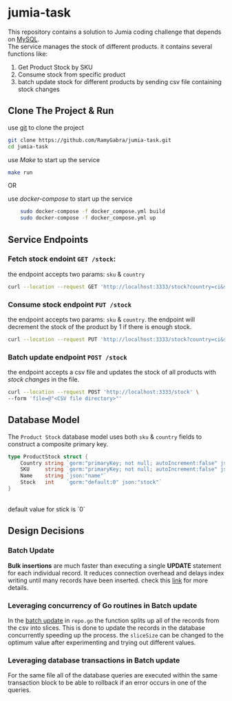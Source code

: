 # jumia-task
This repository contains a solution to Jumia coding challenge that depends on [MySQL](https://www.mysql.com/). <br />
The service manages the stock of different products. 
it contains several functions like:
1. Get Product Stock by SKU
2. Consume stock from specific product
3. batch update stock for different products by sending csv file containing stock changes

## Clone The Project & Run
use [git](https://git-scm.com/) to clone the project
```bash
git clone https://github.com/RamyGabra/jumia-task.git
cd jumia-task
```
use _Make_ to start up the service
```bash
make run
```

OR

use _docker-compose_ to start up the service
```bash
	sudo docker-compose -f docker_compose.yml build
	sudo docker-compose -f docker_compose.yml up
```

## Service Endpoints

### Fetch stock endoint `GET /stock`:
the endpoint accepts two params: `sku` & `country`
  ```bash
curl --location --request GET 'http://localhost:3333/stock?country=ci&sku=02ed82eaa783'
  ```
  
### Consume stock endpoint `PUT /stock`
the endpoint accepts two params: `sku` & `country`.
the endpoint will decrement the stock of the product by 1 if there is enough stock.
  ```bash
curl --location --request PUT 'http://localhost:3333/stock?country=ci&sku=02ed82eaa783'
  ```
### Batch update endpoint `POST /stock`
the endpoint accepts a csv file and updates the stock of all products with _stock changes_ in the file.
  ```bash
  curl --location --request POST 'http://localhost:3333/stock' \
--form 'file=@"<CSV file directory>"'
  ```
## Database Model

The `Product Stock` database model uses both `sku` & `country` fields to construct a composite primary key. 
```go
type ProductStock struct {
	Country string `gorm:"primaryKey; not null; autoIncrement:false" json:"country"`
	SKU     string `gorm:"primaryKey; not null; autoIncrement:false" json:"sku"`
	Name    string `json:"name"`
	Stock   int    `gorm:"default:0" json:"stock"`
}

```
<br/>
default value for stick is `0`

## Design Decisions

### Batch Update
**Bulk insertions** are much faster than executing a single **UPDATE** statement for each individual record. It reduces connection overhead and delays index writing until many records have been inserted. check this [link](https://dev.mysql.com/doc/refman/5.7/en/insert-optimization.html) for more details. 

### Leveraging concurrency of Go routines in Batch update 
In the [batch update](https://github.com/RamyGabra/jumia-task/blob/019d1792d450fad75cea6ae7e32c3e59cb2f698f/repo/repo.go#L58) in `repo.go` the function splits up all of the records from the csv into slices. This is done to update the records in the database concurrently speeding up the process. the `sliceSize` can be changed to the optimum value after experimenting and trying out different values.

### Leveraging database transactions in Batch update
For the same file all of the database queries are executed within the same transaction block to be able to rollback if an error occurs in one of the queries.
